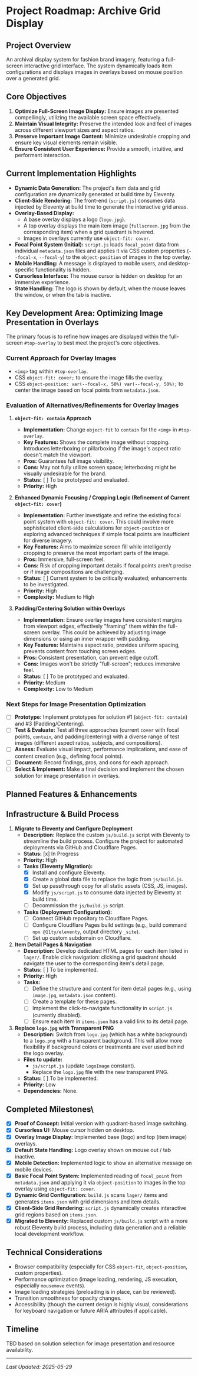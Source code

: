 # Project Roadmap: Archive Grid Display

## Project Overview
An archival display system for fashion brand imagery, featuring a full-screen interactive grid interface. The system dynamically loads item configurations and displays images in overlays based on mouse position over a generated grid.

## Core Objectives
1.  **Optimize Full-Screen Image Display:** Ensure images are presented compellingly, utilizing the available screen space effectively.
2.  **Maintain Visual Integrity:** Preserve the intended look and feel of images across different viewport sizes and aspect ratios.
3.  **Preserve Important Image Content:** Minimize undesirable cropping and ensure key visual elements remain visible.
4.  **Ensure Consistent User Experience:** Provide a smooth, intuitive, and performant interaction.

## Current Implementation Highlights
*   **Dynamic Data Generation:** The project's item data and grid configuration are dynamically generated at build time by Eleventy.
*   **Client-Side Rendering:** The front-end (`script.js`) consumes data injected by Eleventy at build time to generate the interactive grid areas.
*   **Overlay-Based Display:**
    *   A base overlay displays a logo (`logo.jpg`).
    *   A top overlay displays the main item image (`fullscreen.jpg` from the corresponding item) when a grid quadrant is hovered.
    *   Images in overlays currently use `object-fit: cover`.
*   **Focal Point System (Initial):** `script.js` loads `focal_point` data from individual `metadata.json` files and applies it via CSS custom properties (`--focal-x`, `--focal-y`) to the `object-position` of images in the top overlay.
*   **Mobile Handling:** A message is displayed to mobile users, and desktop-specific functionality is hidden.
*   **Cursorless Interface:** The mouse cursor is hidden on desktop for an immersive experience.
*   **State Handling:** The logo is shown by default, when the mouse leaves the window, or when the tab is inactive.

## Key Development Area: Optimizing Image Presentation in Overlays

The primary focus is to refine how images are displayed within the full-screen `#top-overlay` to best meet the project's core objectives.

### Current Approach for Overlay Images
*   `<img>` tag within `#top-overlay`.
*   CSS `object-fit: cover;` to ensure the image fills the overlay.
*   CSS `object-position: var(--focal-x, 50%) var(--focal-y, 50%);` to center the image based on focal points from `metadata.json`.

### Evaluation of Alternatives/Refinements for Overlay Images

1.  **`object-fit: contain` Approach**
    *   **Implementation:** Change `object-fit` to `contain` for the `<img>` in `#top-overlay`.
    *   **Key Features:** Shows the complete image without cropping. Introduces letterboxing or pillarboxing if the image's aspect ratio doesn't match the viewport.
    *   **Pros:** Guarantees full image visibility.
    *   **Cons:** May not fully utilize screen space; letterboxing might be visually undesirable for the brand.
    *   **Status:** [ ] To be prototyped and evaluated.
    *   **Priority:** High

2.  **Enhanced Dynamic Focusing / Cropping Logic (Refinement of Current `object-fit: cover`)**
    *   **Implementation:** Further investigate and refine the existing focal point system with `object-fit: cover`. This could involve more sophisticated client-side calculations for `object-position` or exploring advanced techniques if simple focal points are insufficient for diverse imagery.
    *   **Key Features:** Aims to maximize screen fill while intelligently cropping to preserve the most important parts of the image.
    *   **Pros:** Immersive, full-screen feel.
    *   **Cons:** Risk of cropping important details if focal points aren't precise or if image compositions are challenging.
    *   **Status:** [ ] Current system to be critically evaluated; enhancements to be investigated.
    *   **Priority:** High
    *   **Complexity:** Medium to High

3.  **Padding/Centering Solution within Overlays**
    *   **Implementation:** Ensure overlay images have consistent margins from viewport edges, effectively "framing" them within the full-screen overlay. This could be achieved by adjusting image dimensions or using an inner wrapper with padding.
    *   **Key Features:** Maintains aspect ratio, provides uniform spacing, prevents content from touching screen edges.
    *   **Pros:** Consistent presentation, can prevent edge cutoff.
    *   **Cons:** Images won't be strictly "full-screen"; reduces immersive feel.
    *   **Status:** [ ] To be prototyped and evaluated.
    *   **Priority:** Medium
    *   **Complexity:** Low to Medium

### Next Steps for Image Presentation Optimization
*   [ ] **Prototype:** Implement prototypes for solution #1 (`object-fit: contain`) and #3 (Padding/Centering).
*   [ ] **Test & Evaluate:** Test all three approaches (current `cover` with focal points, `contain`, and padding/centering) with a diverse range of test images (different aspect ratios, subjects, and compositions).
*   [ ] **Assess:** Evaluate visual impact, performance implications, and ease of content creation (e.g., defining focal points).
*   [ ] **Document:** Record findings, pros, and cons for each approach.
*   [ ] **Select & Implement:** Make a final decision and implement the chosen solution for image presentation in overlays.

## Planned Features & Enhancements

## Infrastructure & Build Process

1.  **Migrate to Eleventy and Configure Deployment**
    *   **Description:** Replace the custom `js/build.js` script with Eleventy to streamline the build process. Configure the project for automated deployments via GitHub and Cloudflare Pages.
    *   **Status:** [x] In Progress
    *   **Priority:** High
    *   **Tasks (Eleventy Migration):**
        *   [x] Install and configure Eleventy.
        *   [x] Create a global data file to replace the logic from `js/build.js`.
        *   [x] Set up passthrough copy for all static assets (CSS, JS, images).
        *   [x] Modify `js/script.js` to consume data injected by Eleventy at build time.
        *   [ ] Decommission the `js/build.js` script.
    *   **Tasks (Deployment Configuration):**
        *   [ ] Connect GitHub repository to Cloudflare Pages.
        *   [ ] Configure Cloudflare Pages build settings (e.g., build command `npx @11ty/eleventy`, output directory `_site`).
        *   [ ] Set up custom subdomain on Cloudflare.

1.  **Item Detail Pages & Navigation**
    *   **Description:** Develop dedicated HTML pages for each item listed in `lager/`. Enable click navigation: clicking a grid quadrant should navigate the user to the corresponding item's detail page.
    *   **Status:** [ ] To be implemented.
    *   **Priority:** High
    *   **Tasks:**
        *   [ ] Define the structure and content for item detail pages (e.g., using `image.jpg`, `metadata.json` content).
        *   [ ] Create a template for these pages.
        *   [ ] Implement the click-to-navigate functionality in `script.js` (currently disabled).
        *   [ ] Ensure each item in `items.json` has a valid link to its detail page.

2.  **Replace `logo.jpg` with Transparent PNG**
    *   **Description:** Switch from `logo.jpg` (which has a white background) to a `logo.png` with a transparent background. This will allow more flexibility if background colors or treatments are ever used behind the logo overlay.
    *   **Files to update:**
        *   `js/script.js` (update `logoImage` constant).
        *   Replace the `logo.jpg` file with the new transparent PNG.
    *   **Status:** [ ] To be implemented.
    *   **Priority:** Low
    *   **Dependencies:** None.

## Completed Milestones\
*   [x] **Proof of Concept:** Initial version with quadrant-based image switching.
*   [x] **Cursorless UI:** Mouse cursor hidden on desktop.
*   [x] **Overlay Image Display:** Implemented base (logo) and top (item image) overlays.
*   [x] **Default State Handling:** Logo overlay shown on mouse out / tab inactive.
*   [x] **Mobile Detection:** Implemented logic to show an alternative message on mobile devices.
*   [x] **Basic Focal Point System:** Implemented reading of `focal_point` from `metadata.json` and applying it via `object-position` to images in the top overlay using `object-fit: cover`.
*   [x] **Dynamic Grid Configuration:** `build.js` scans `lager/` items and generates `items.json` with grid dimensions and item details.
*   [x] **Client-Side Grid Rendering:** `script.js` dynamically creates interactive grid regions based on `items.json`.
*   [x] **Migrated to Eleventy:** Replaced custom `js/build.js` script with a more robust Eleventy build process, including data generation and a reliable local development workflow.

## Technical Considerations
*   Browser compatibility (especially for CSS `object-fit`, `object-position`, custom properties).
*   Performance optimization (image loading, rendering, JS execution, especially `mousemove` events).
*   Image loading strategies (preloading is in place, can be reviewed).
*   Transition smoothness for opacity changes.
*   Accessibility (though the current design is highly visual, considerations for keyboard navigation or future ARIA attributes if applicable).

## Timeline
TBD based on solution selection for image presentation and resource availability.

---
*Last Updated: 2025-05-29*
